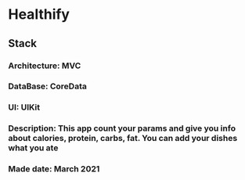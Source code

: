 # Healthify

## Stack

### Architecture: MVC

### DataBase: CoreData

### UI: UIKit

### Description: This app count your params and give you info about calories, protein, carbs, fat. You can add your dishes what you ate

### Made date: March 2021
